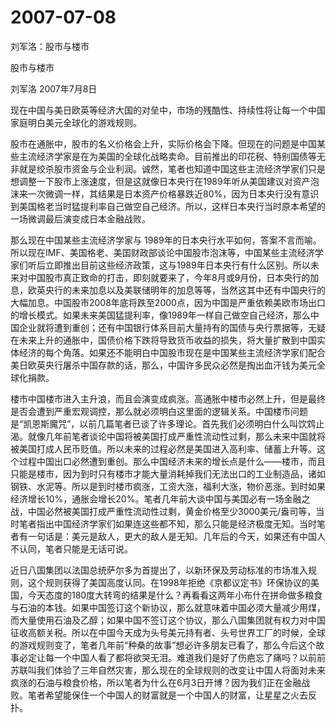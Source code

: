 # 2007-07-08

刘军洛：股市与楼市

股市与楼市

刘军洛 2007年7月8日

现在中国与美日欧英等经济大国的对垒中，市场的残酷性、持续性将让每一个中国家庭明白美元全球化的游戏规则。

股市在通胀中，股市的名义价格会上升，实际价格会下降。但现在的问题是中国某些主流经济学家是在为美国的全球化战略卖命。目前推出的印花税、特别国债等无非就是绞杀股市资金与企业利润。诚然，笔者也知道中国这些主流经济学家们只是想调整一下股市上涨速度，但是这就像日本央行在1989年听从美国建议对资产泡沫来一次微调一样，其结果是日本资产价格暴跌近80%，因为日本央行没有意识到美国格老当时猛提利率自己做空自己经济。所以，这样日本央行当时原本希望的一场微调最后演变成日本金融战败。

那么现在中国某些主流经济学家与 1989年的日本央行水平如何，答案不言而喻。所以现在IMF、美国格老、美国财政部谈论中国股市泡沫等，中国某些主流经济学家们听后立即推出目前这些经济政策，这与1989年日本央行有什么区别。所以未来对中国股市真正致命的打击，即刻就要来了，今年8月或9月份，日本央行的加息，欧英央行的未来加息以及美联储明年的加息等等，当然这其中还有中国央行的大幅加息。中国股市2008年底将跌至2000点，因为中国是严重依赖美欧市场出口的增长模式。如果未来美国猛提利率，像1989年一样自己做空自己经济，那么中国企业就将遭到重创；还有中国银行体系目前大量持有的国债与央行票据等，无疑在未来上升的通胀中，国债价格下跌将导致货币收益的损失，将大量扩散到中国实体经济的每个角落。如果还不能明白中国股市现在是中国某些主流经济学家们配合美日欧英央行屠杀中国存款的话，那么，中国许多民众必然是掏出血汗钱为美元全球化捐款。

楼市中国楼市进入主升浪，而且会演变成疯涨。高通胀中楼市必然上升，但是最终是否会遭到严重宏观调控，那么就必须明白这里面的逻辑关系。中国楼市问题是“凯恩斯魔咒”，以前几篇笔者已谈了许多理论。首先我们必须明白什么叫饮鸩止渴。就像几年前笔者谈论中国将被美国打成严重性流动性过剩，那么未来中国就将被美国打成人民币贬值。所以未来的过程必然是美国进入高利率、储蓄上升等。这个过程中国出口必然遭到重创。那么中国经济未来的增长点是什么——楼市，而且只能是楼市，因为到时只有楼市才能大量消耗掉我们无法出口的工业制造品，诸如钢铁、水泥等。所以是到时楼市疯涨，工资大涨，福利大涨，物价恶涨。到时如果经济增长10%，通胀会增长20%。笔者几年前大谈中国与美国必有一场金融之战，中国必然被美国打成严重性流动性过剩，黄金价格至少3000美元/盎司等，当时笔者指出中国经济学家们如果连这些都不知，那么只能是经济极度无知。当时笔者有一句话是：美元是敌人，更大的敌人是无知。几年后的今天，如果还有中国人不认同，笔者只能是无话可说。

近日八国集团以法国总统萨尔多为首提出了，以新环保及劳动标准的市场准入规则，这个规则获得了美国高度认同。在1998年拒绝《京都议定书》环保协议的美国，今天态度的180度大转弯的结果是什么？再看看这两年小布什在拼命做多粮食与石油的本钱。如果中国签订这个新协议，那么就意味着中国必须大量减少用煤，而大量使用石油及乙醇；如果中国不签订这个协议，那么八国集团就有权力对中国征收高额关税。所以在中国今天成为头号美元持有者、头号世界工厂的时候，全球的游戏规则变了，笔者几年前“种桑的故事”想必许多朋友已看了，那么今后这个故事必定让每一个中国人看了都将欲哭无泪。难道我们是好了伤疤忘了痛吗？以前前苏联叫我们体验了三年自然灾害，那么现在的全球规则的改变让中国人将面对未来疯涨的石油与粮食价格，所以笔者为什么在6月3日开博？因为我们正在金融战败。笔者希望能保住一个中国人的财富就是一个中国人的财富，让星星之火去反扑。
